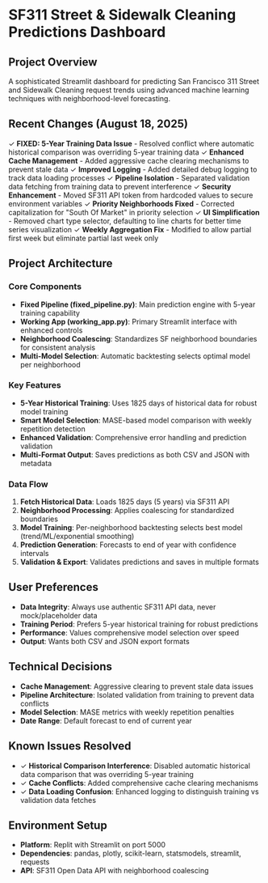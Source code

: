 # SF311 Street & Sidewalk Cleaning Predictions Dashboard

## Project Overview
A sophisticated Streamlit dashboard for predicting San Francisco 311 Street and Sidewalk Cleaning request trends using advanced machine learning techniques with neighborhood-level forecasting.

## Recent Changes (August 18, 2025)
✓ **FIXED: 5-Year Training Data Issue** - Resolved conflict where automatic historical comparison was overriding 5-year training data
✓ **Enhanced Cache Management** - Added aggressive cache clearing mechanisms to prevent stale data
✓ **Improved Logging** - Added detailed debug logging to track data loading processes
✓ **Pipeline Isolation** - Separated validation data fetching from training data to prevent interference
✓ **Security Enhancement** - Moved SF311 API token from hardcoded values to secure environment variables
✓ **Priority Neighborhoods Fixed** - Corrected capitalization for "South Of Market" in priority selection
✓ **UI Simplification** - Removed chart type selector, defaulting to line charts for better time series visualization
✓ **Weekly Aggregation Fix** - Modified to allow partial first week but eliminate partial last week only

## Project Architecture

### Core Components
- **Fixed Pipeline (fixed_pipeline.py)**: Main prediction engine with 5-year training capability
- **Working App (working_app.py)**: Primary Streamlit interface with enhanced controls
- **Neighborhood Coalescing**: Standardizes SF neighborhood boundaries for consistent analysis
- **Multi-Model Selection**: Automatic backtesting selects optimal model per neighborhood

### Key Features
- **5-Year Historical Training**: Uses 1825 days of historical data for robust model training
- **Smart Model Selection**: MASE-based model comparison with weekly repetition detection
- **Enhanced Validation**: Comprehensive error handling and prediction validation
- **Multi-Format Output**: Saves predictions as both CSV and JSON with metadata

### Data Flow
1. **Fetch Historical Data**: Loads 1825 days (5 years) via SF311 API
2. **Neighborhood Processing**: Applies coalescing for standardized boundaries  
3. **Model Training**: Per-neighborhood backtesting selects best model (trend/ML/exponential smoothing)
4. **Prediction Generation**: Forecasts to end of year with confidence intervals
5. **Validation & Export**: Validates predictions and saves in multiple formats

## User Preferences
- **Data Integrity**: Always use authentic SF311 API data, never mock/placeholder data
- **Training Period**: Prefers 5-year historical training for robust predictions
- **Performance**: Values comprehensive model selection over speed
- **Output**: Wants both CSV and JSON export formats

## Technical Decisions
- **Cache Management**: Aggressive clearing to prevent stale data issues
- **Pipeline Architecture**: Isolated validation from training to prevent data conflicts
- **Model Selection**: MASE metrics with weekly repetition penalties
- **Date Range**: Default forecast to end of current year

## Known Issues Resolved
- ✓ **Historical Comparison Interference**: Disabled automatic historical data comparison that was overriding 5-year training
- ✓ **Cache Conflicts**: Added comprehensive cache clearing mechanisms
- ✓ **Data Loading Confusion**: Enhanced logging to distinguish training vs validation data fetches

## Environment Setup
- **Platform**: Replit with Streamlit on port 5000
- **Dependencies**: pandas, plotly, scikit-learn, statsmodels, streamlit, requests
- **API**: SF311 Open Data API with neighborhood coalescing